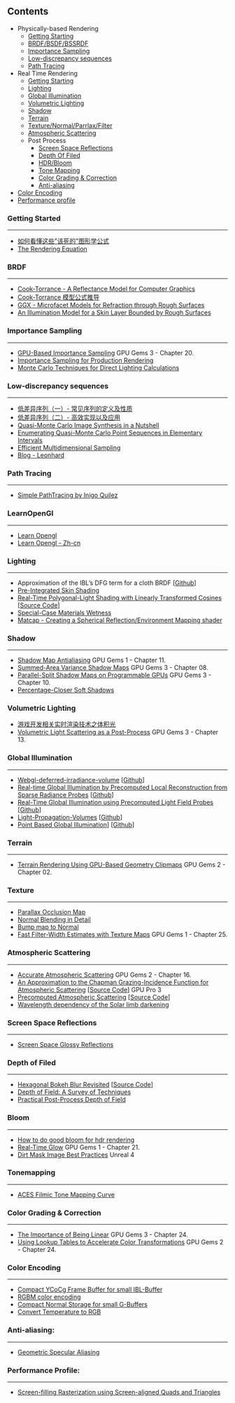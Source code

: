 Contents
-----------
* Physically-based Rendering
  * [Getting Starting](##GettingStarted)
  * [BRDF/BSDF/BSSRDF](##BRDF)
  * [Importance Sampling](##ImportanceSampling)
  * [Low-discrepancy sequences](##Low-discrepancysequences)
  * [Path Tracing](##PathTracing)
* Real Time Rendering
  * [Getting Starting](##LearnOpenGl)
  * [Lighting](##Lighting)
  * [Global Illumination](##GlobalIllumination)
  * [Volumetric Lighting](##VolumetricLighting)
  * [Shadow](##Shadow)
  * [Terrain](##Terrain)
  * [Texture/Normal/Parrlax/Filter](##Texture)
  * [Atmospheric Scattering](##AtmosphericScattering)
  * Post Process
    * [Screen Space Reflections](##ScreenSpaceReflections)
    * [Depth Of Filed](##DepthOfFiled)
    * [HDR/Bloom](##Bloom)
    * [Tone Mapping](##ToneMapping)
    * [Color Grading & Correction](##ColorGrading&Correction)
    * [Anti-aliasing](##Anti-aliasing)
* [Color Encoding](##ColorEncoding)
* [Performance profile](##PerformanceProfile)

### Getting&nbsp;Started
----------
* [如何看懂这些"该死的"图形学公式](https://zhuanlan.zhihu.com/p/21489591)
* [The Rendering Equation](http://www.dca.fee.unicamp.br/~leopini/DISCIPLINAS/IA725/ia725-12010/kajiya-SIG86-p143.pdf)

### BRDF
--------
* [Cook-Torrance - A Reflectance Model for Computer Graphics](http://inst.eecs.berkeley.edu/~cs283/sp13/lectures/cookpaper.pdf)
* [Cook-Torrance 模型公式推导](https://www.cnblogs.com/herenzhiming/articles/5789043.html)
* [GGX - Microfacet Models for Refraction through Rough Surfaces](http://www.cs.cornell.edu/~srm/publications/EGSR07-btdf.pdf)
* [An Illumination Model for a Skin Layer Bounded by Rough Surfaces](http://www.dgp.toronto.edu/people/stam/reality/Research/pdf/skin.pdf)

### Importance&nbsp;Sampling
----------
* [GPU-Based Importance Sampling](https://developer.nvidia.com/gpugems/GPUGems3/gpugems3_ch20.html) GPU Gems 3 - Chapter 20.
* [Importance Sampling for Production Rendering](http://www.igorsklyar.com/system/documents/papers/4/fiscourse.comp.pdf)
* [Monte Carlo Techniques for Direct Lighting Calculations](http://www.cs.utah.edu/~shirley/papers/tog94.pdf)

### Low-discrepancy&nbsp;sequences
----------
* [低差异序列（一）- 常见序列的定义及性质](https://zhuanlan.zhihu.com/p/20197323)
* [低差异序列（二）- 高效实现以及应用](https://zhuanlan.zhihu.com/p/20374706)
* [Quasi-Monte Carlo Image Synthesis
in a Nutshell](http://web.maths.unsw.edu.au/~josefdick/MCQMC_Proceedings/MCQMC_Proceedings_2012_Preprints/100_Keller_tutorial.pdf)
* [Enumerating Quasi-Monte Carlo Point
Sequences in Elementary Intervals](http://gruenschloss.org/sample-enum/sample-enum.pdf)
* [Efficient Multidimensional Sampling](https://www.uni-kl.de/AG-Heinrich/EMS.pdf)
* [Blog - Leonhard](http://gruenschloss.org/)

### Path&nbsp;Tracing
----------
* [Simple PathTracing by Inigo Quilez](http://www.iquilezles.org/www/articles/simplepathtracing/simplepathtracing.htm)

### LearnOpenGl
---------
* [Learn Opengl](https://learnopengl.com/)
* [Learn Opengl - Zh-cn](https://learnopengl-cn.github.io/)

### Lighting
----------
* Approximation of the IBL’s DFG term for a cloth BRDF \[[Github](https://gist.github.com/romainguy/52d0e7f070d9ed7b44a0327d735fe33e)\]
* [Pre-Integrated Skin Shading](http://simonstechblog.blogspot.com/2015/02/pre-integrated-skin-shading.html)
* [Real-Time Polygonal-Light Shading with Linearly Transformed Cosines](https://eheitzresearch.wordpress.com/415-2/) \[[Source Code](https://github.com/selfshadow/ltc_code)]
* [Special-Case Materials Wetness ](http://advances.realtimerendering.com/other/2016/naughty_dog/NaughtyDog_TechArt_Final.pdf)
* [Matcap - Creating a Spherical Reflection/Environment Mapping shader ](https://www.clicktorelease.com/blog/creating-spherical-environment-mapping-shader/)

### Shadow
----------
* [Shadow Map Antialiasing](https://developer.nvidia.com/gpugems/GPUGems/gpugems_ch11.html) GPU Gems 1 - Chapter 11.
* [Summed-Area Variance Shadow Maps](https://developer.nvidia.com/gpugems/GPUGems3/gpugems3_ch08.html) GPU Gems 3 - Chapter 08.
* [Parallel-Split Shadow Maps on Programmable GPUs](https://developer.nvidia.com/gpugems/GPUGems3/gpugems3_ch10.html) GPU Gems 3 - Chapter 10.
* [Percentage-Closer Soft Shadows](http://developer.download.nvidia.com/shaderlibrary/docs/shadow_PCSS.pdf)

### Volumetric&nbsp;Lighting
* [游戏开发相关实时渲染技术之体积光](https://zhuanlan.zhihu.com/p/21425792)
* [Volumetric Light Scattering as a Post-Process](https://developer.nvidia.com/gpugems/GPUGems3/gpugems3_ch13.html) GPU Gems 3 - Chapter 13.

### Global&nbsp;Illumination
-----------
* [Webgl-deferred-irradiance-volume](http://codeflow.org/entries/2012/aug/25/webgl-deferred-irradiance-volumes/) \[[Github](https://github.com/pyalot/webgl-deferred-irradiance-volumes)]
* [Real-time Global Illumination by Precomputed Local Reconstruction 
from Sparse Radiance Probes](https://users.aalto.fi/~silvena4/Projects/RTGI/index.html) \[[Github](https://github.com/Global-Illuminati/Precomputed-Local-Reconstuction-from-Sparse-Radience-Probes)\]
* [Real-Time Global Illumination using Precomputed Light Field Probes](http://research.nvidia.com/sites/default/files/pubs/2017-02_Real-Time-Global-Illumination/light-field-probes-final.pdf) \[[Github](https://github.com/Global-Illuminati/Precomputed-Light-Field-Probes)\]
* [Light-Propagation-Volumes](http://www.crytek.com/download/Light_Propagation_Volumes.pdf) \[[Github](https://github.com/Global-Illuminati/Light-Propagation-Volumes)]
* [Point Based Global Illumination](http://www.aduprat.com/portfolio/?page=articles/PBGI)] \[[Github](https://github.com/XT95/PBGI)]
 
### Terrain
----------
* [Terrain Rendering Using GPU-Based Geometry Clipmaps](https://developer.nvidia.com/gpugems/GPUGems2/gpugems2_chapter02.html) GPU Gems 2 - Chapter 02.

### Texture
----------
* [Parallax Occlusion Map](http://sunandblackcat.com/tipFullView.php?topicid=28)
* [Normal Blending in Detail](http://blog.selfshadow.com/publications/blending-in-detail/)
* [Bump map to Normal](https://docs.unrealengine.com/latest/attachments/Engine/Rendering/LightingAndShadows/BumpMappingWithoutTangentSpace/mm_sfgrad_bump.pdf)
* [Fast Filter-Width Estimates with Texture Maps](https://developer.nvidia.com/gpugems/GPUGems/gpugems_ch25.html) GPU Gems 1 - Chapter 25.

### Atmospheric&nbsp;Scattering
----------
* [Accurate Atmospheric Scattering](https://developer.nvidia.com/gpugems/GPUGems2/gpugems2_chapter16.html) GPU Gems 2 - Chapter 16.
* [An Approximation to the Chapman Grazing-Incidence Function for Atmospheric Scattering](http://www.gameenginegems.net/gemsdb/article.php?id=1133) \[[Source Code](https://www.shadertoy.com/view/XlBfRD)] GPU Pro 3
* [Precomputed Atmospheric Scattering](https://ebruneton.github.io/precomputed_atmospheric_scattering/) \[[Source Code](https://github.com/ebruneton/precomputed_atmospheric_scattering)]
* [Wavelength dependency of the Solar limb darkening](http://www.physics.hmc.edu/faculty/esin/a101/limbdarkening.pdf)

### Screen&nbsp;Space&nbsp;Reflections
----------
* [Screen Space Glossy Reflections](http://roar11.com/2015/07/screen-space-glossy-reflections/)

### Depth&nbsp;of&nbsp;Filed
----------
* [Hexagonal Bokeh Blur Revisited](https://colinbarrebrisebois.com/2017/04/18/hexagonal-bokeh-blur-revisited/) \[[Source Code](https://github.com/zigguratvertigo/HexBokehBlur)]
* [Depth of Field: A Survey of Techniques](https://developer.nvidia.com/gpugems/GPUGems/gpugems_ch23.html)
* [Practical Post-Process Depth of Field](https://developer.nvidia.com/gpugems/GPUGems3/gpugems3_ch28.html)

### Bloom
----------
* [How to do good bloom for hdr rendering](http://kalogirou.net/2006/05/20/how-to-do-good-bloom-for-hdr-rendering/)
* [Real-Time Glow](https://developer.nvidia.com/gpugems/GPUGems/gpugems_ch21.html) GPU Gems 1 - Chapter 21.
* [Dirt Mask Image Best Practices](https://docs.unrealengine.com/en-us/Engine/Rendering/PostProcessEffects/Bloom) Unreal 4

### Tonemapping
----------
* [ACES Filmic Tone Mapping Curve](https://knarkowicz.wordpress.com/2016/08/31/hdr-display-first-steps/)

### Color&nbsp;Grading&nbsp;&&nbsp;Correction
----------
* [The Importance of Being Linear](https://developer.nvidia.com/gpugems/GPUGems3/gpugems3_ch24.html) GPU Gems 3 - Chapter 24.
* [Using Lookup Tables to Accelerate Color Transformations](https://developer.nvidia.com/gpugems/GPUGems2/gpugems2_chapter24.html) GPU Gems 2 - Chapter 24.

### Color&nbsp;Encoding
----------
* [Compact YCoCg Frame Buffer for small IBL-Buffer](http://jcgt.org/published/0001/01/02/)
* [RGBM color encoding](http://graphicrants.blogspot.com/2009/04/rgbm-color-encoding.html)
* [Compact Normal Storage for small G-Buffers](http://aras-p.info/texts/CompactNormalStorage.html)
* [Convert Temperature to RGB](https://github.com/davidf2281/ColorTempToRGB)

### Anti-aliasing:
-------
* [Geometric Specular Aliasing](http://media.steampowered.com/apps/valve/2015/Alex_Vlachos_Advanced_VR_Rendering_GDC2015.pdf)

### Performance&nbsp;Profile:
-------
* [Screen-filling Rasterization using Screen-aligned Quads and Triangles](https://cginternals.com/en/blog/2018-01-10-screen-aligned-quads-and-triangles.html)
